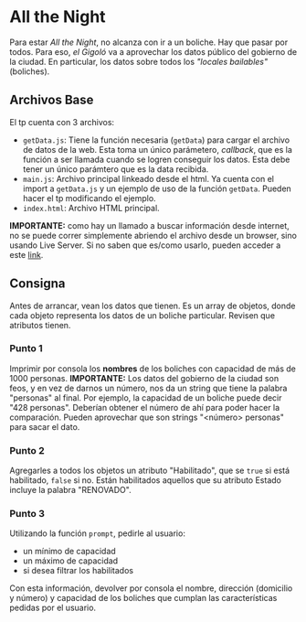 # All the Night

Para estar *All the Night*, no alcanza con ir a un boliche. Hay que pasar por todos. Para eso, *el Gigoló* va a aprovechar los datos público del gobierno de la ciudad. En particular, los datos sobre todos los *"locales bailables"* (boliches).

## Archivos Base

El tp cuenta con 3 archivos:

- `getData.js`: Tiene la función necesaria (`getData`) para cargar el archivo de datos de la web. Esta toma un único parámetero, *callback*, que es la función a ser llamada cuando se logren conseguir los datos. Esta debe tener un único parámtero que es la data recibida.
- `main.js`: Archivo principal linkeado desde el html. Ya cuenta con el import a `getData.js` y un ejemplo de uso de la función `getData`. Pueden hacer el tp modificando el ejemplo.
- `index.html`: Archivo HTML principal.

**IMPORTANTE:** como hay un llamado a buscar información desde internet, no se puede correr simplemente abriendo el archivo desde un browser, sino usando Live Server. Si no saben que es/como usarlo, pueden acceder a este [link](https://marketplace.visualstudio.com/items?itemName=ritwickdey.LiveServer).

## Consigna

Antes de arrancar, vean los datos que tienen. Es un array de objetos, donde cada objeto representa los datos de un boliche particular. Revisen que atributos tienen.

### Punto 1

Imprimir por consola los **nombres** de los boliches con capacidad de más de 1000 personas. **IMPORTANTE:** Los datos del gobierno de la ciudad son feos, y en vez de darnos un número, nos da un string que tiene la palabra "personas" al final. Por ejemplo, la capacidad de un boliche puede decir "428 personas". Deberían obtener el número de ahí para poder hacer la comparación. Pueden aprovechar que son strings "<número> personas" para sacar el dato.

### Punto 2

Agregarles a todos los objetos un atributo "Habilitado", que se `true` si está habilitado, `false` si no. Están habilitados aquellos que su atributo Estado incluye la palabra "RENOVADO".

### Punto 3

Utilizando la función `prompt`, pedirle al usuario:
- un mínimo de capacidad
- un máximo de capacidad
- si desea filtrar los habilitados

Con esta información, devolver por consola el nombre, dirección (domicilio y número) y capacidad de los boliches que cumplan las características pedidas por el usuario.